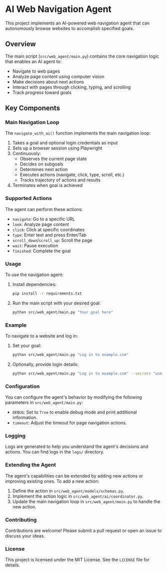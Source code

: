 # AI Web Navigation Agent

This project implements an AI-powered web navigation agent that can autonomously browse websites to accomplish specified goals.

## Overview

The main script (`src/web_agent/main.py`) contains the core navigation logic that enables an AI agent to:

- Navigate to web pages
- Analyze page content using computer vision
- Make decisions about next actions
- Interact with pages through clicking, typing, and scrolling
- Track progress toward goals

## Key Components

### Main Navigation Loop

The `navigate_with_ai()` function implements the main navigation loop:

1. Takes a goal and optional login credentials as input
2. Sets up a browser session using Playwright
3. Continuously:
   - Observes the current page state
   - Decides on subgoals
   - Determines next action
   - Executes actions (navigate, click, type, scroll, etc.)
   - Tracks trajectory of actions and results
4. Terminates when goal is achieved

### Supported Actions

The agent can perform these actions:
- `navigate`: Go to a specific URL
- `look`: Analyze page content
- `click`: Click at specific coordinates
- `type`: Enter text and press Enter/Tab
- `scroll_down`/`scroll_up`: Scroll the page
- `wait`: Pause execution
- `finished`: Complete the goal

### Usage

To use the navigation agent:

1. Install dependencies:
   ```bash
   pip install -r requirements.txt
   ```
2. Run the main script with your desired goal:
   ```bash
   python src/web_agent/main.py "Your goal here"
   ```

### Example

To navigate to a website and log in:

1. Set your goal:
   ```bash
   python src/web_agent/main.py "Log in to example.com"
   ```

2. Optionally, provide login details:
   ```bash
   python src/web_agent/main.py "Log in to example.com" --secrets "username: your_username, password: your_password"
   ```

### Configuration

You can configure the agent's behavior by modifying the following parameters in `src/web_agent/main.py`:

- `DEBUG`: Set to `True` to enable debug mode and print additional information.
- `timeout`: Adjust the timeout for page navigation actions.

### Logging

Logs are generated to help you understand the agent's decisions and actions. You can find logs in the `logs/` directory.

### Extending the Agent

The agent's capabilities can be extended by adding new actions or improving existing ones. To add a new action:

1. Define the action in `src/web_agent/models/schemas.py`.
2. Implement the action logic in `src/web_agent/ai/coordinator.py`.
3. Update the main navigation loop in `src/web_agent/main.py` to handle the new action.

### Contributing

Contributions are welcome! Please submit a pull request or open an issue to discuss your ideas.

### License

This project is licensed under the MIT License. See the `LICENSE` file for details.



